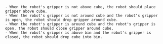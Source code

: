 
    - When the robot's gripper is not above cube, the robot should place gripper above cube.
    - When the robot's gripper is not around cube and the robot's gripper is open, the robot should drop gripper around cube.
    - When the robot's gripper is around cube and the robot's gripper is open, the robot should close gripper around cube.
    - When the robot's gripper is above bin and the robot's gripper is closed, the robot should drop cube into bin.